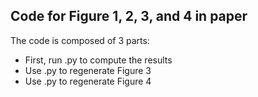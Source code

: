 ## Code for Figure 1, 2, 3, and 4 in paper

The code is composed of 3 parts:
 - First, run .py to compute the results
 - Use .py to regenerate Figure 3 
 - Use .py to regenerate Figure 4
